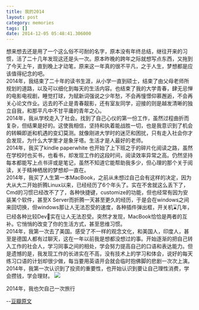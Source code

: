 ```yaml
---
title: 我的2014
layout: post
category: memories
tags: []
date: 2014-12-05 05:48:41.306000
---
```


想来想去还是用了一个这么俗不可耐的名字，原本没有年终总结，继往开来的习惯，活了二十几年发现这还是头一次。原本昨晚的跨年之际就想写点东西，又拖到了今天上午，直到晚上才动笔，原来这一年真的很不平凡，之于人生，梦想都是应该值得纪念的吧。  
2014年，我结束了二十年的读书生涯，从小学一直到硕士，结束了由父母老师所规划的道路，以及可以细化到每天的生活内容。也结束了我的大学青春，肆无忌惮的电影电视剧，睡觉打球，为赋新词强说之少年愁，不会再憧憬仰慕邂逅，不会再关心论文作业。远去的不止是青春靓影，还有室友同学，迎接的则是越发清晰的独立自我，和那平凡中不甘平庸的青年之心。   
2014年，我从学校走入了社会。找到了自己心仪的第一份工作，虽然过程曲折而复杂，但结果是好的。这使我相信，坚持和执着能战胜一切，也是我意识到了机会的转瞬即逝和机遇的变幻莫测。就像刚进大学时的迷茫和困扰，只有走入社会你才会发现，为什么大学里才是象牙塔。生活才是人最好的老师。    
2014年，我买了kindle paperwhite 也开始了上下班之于的碎片化阅读之路，虽然在学校时也买书，也看书，却发现工作的这段时间，阅读效率异常之高。仍然坚持每本都能写上点书评或是笔记，虽然不知道它能帮助我多少，但心理的那个关于阅读，关于精神栖居的梦想却一直在。    
2014年，我买了人生第一本MacBook，之前从未想过自己会有这样的决定，因为大从大二开始折腾Linux以来，已经经历了6个年头了。实在不舍就这么丢下了，Cmd的习惯已经改不了了，各种快捷键，customize的功能，但也经常有因为安装某个软件，甚至X Server而折腾一天甚至更久的经历，于是会在windows之间来回切换，但windows那让人无法忍受的速度，各种插件弹出框，开关机⌛️几年，已经各种比较Dev🔧实在让人无法忍受。突然才发现，MacBook恰恰是两者的互补。它悄悄的改变了你的生活方式，甚至思维习惯。    
2014年，我第一次去了美国。感受了不一样的观念文化，和美国人，印度人，甚至是德国人都有过聊天，这在一年以前我是想都没想过的事。开始逐渐的把自己转入工作的社会人，学习同事之间的相处，学会努力提高自己的口语和表达能力。但是遗憾的是，我发现工作的长进实在不高，没有技术上的学习和体会，说好的每天练习口语的计划却很少做，每当要用英语开会就会临时抱佛脚的悲剧一次次上演。   
2014年，我第一次认识到了投资的重要性，也开始认识到要让自己理性消费，学会攒钱，学会理财。 
![]({{site.cdnurl}}/assets/yinshui/images/posts/2015/07/IMG_1457.jpg)

2014年，我也欠自己一次旅行   

--[豆瓣原文](http://www.douban.com/note/475728571/)
